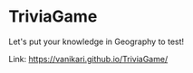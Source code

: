 # TriviaGame
Let's put your knowledge in Geography to test!

Link: https://vanikari.github.io/TriviaGame/
